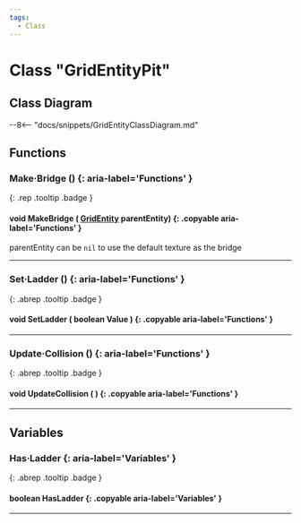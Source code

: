 ```yaml
---
tags:
  - Class
---
```

# Class "GridEntityPit"

## Class Diagram
--8<-- "docs/snippets/GridEntityClassDiagram.md"
## Functions
### Make·Bridge () {: aria-label='Functions' }
[ ](#){: .rep .tooltip .badge }
#### void MakeBridge ( [GridEntity](GridEntity.md) parentEntity) {: .copyable aria-label='Functions' }
parentEntity can be `nil` to use the default texture as the bridge
___
### Set·Ladder () {: aria-label='Functions' }
[ ](#){: .abrep .tooltip .badge }
#### void SetLadder ( boolean Value ) {: .copyable aria-label='Functions' }

___
### Update·Collision () {: aria-label='Functions' }
[ ](#){: .abrep .tooltip .badge }
#### void UpdateCollision ( ) {: .copyable aria-label='Functions' }

___
## Variables
### Has·Ladder {: aria-label='Variables' }
[ ](#){: .abrep .tooltip .badge }
#### boolean HasLadder  {: .copyable aria-label='Variables' }

___
